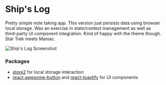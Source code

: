 # Ship's Log
Pretty simple note taking app. This version just persists data using browser local storage. Was an exercise in state/context management as well as third-party UI component integration. Kind of happy with the theme though. Star Trek meets Maniac. 

![Ship's Log Screenshot](https://res.cloudinary.com/dkj7bctqg/image/upload/v1617261025/Projects/ShipsLog/screenshot_cvn1sf.png)

### Packages
* [store2](https://github.com/nbubna/store) for local storage interaction
* [react-awesome-button](https://github.com/rcaferati/react-awesome-button) and [react-toastify](https://github.com/fkhadra/react-toastify) for UI components